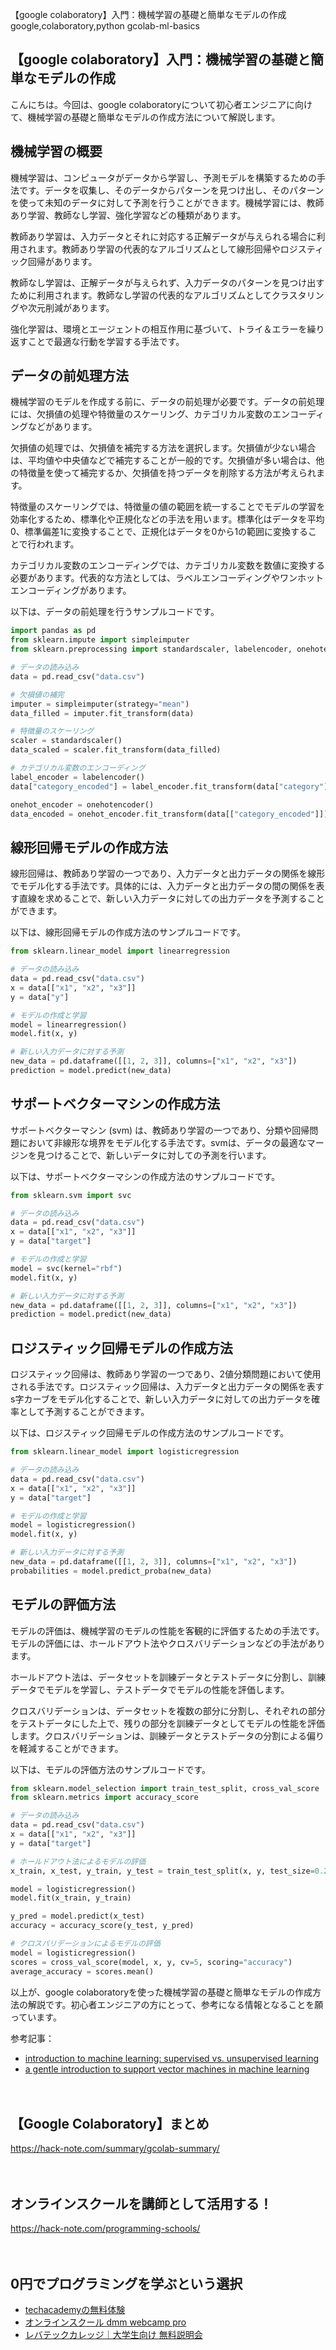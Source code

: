 【google colaboratory】入門：機械学習の基礎と簡単なモデルの作成
google,colaboratory,python
gcolab-ml-basics

## 【google colaboratory】入門：機械学習の基礎と簡単なモデルの作成

こんにちは。今回は、google colaboratoryについて初心者エンジニアに向けて、機械学習の基礎と簡単なモデルの作成方法について解説します。

## 機械学習の概要

機械学習は、コンピュータがデータから学習し、予測モデルを構築するための手法です。データを収集し、そのデータからパターンを見つけ出し、そのパターンを使って未知のデータに対して予測を行うことができます。機械学習には、教師あり学習、教師なし学習、強化学習などの種類があります。

教師あり学習は、入力データとそれに対応する正解データが与えられる場合に利用されます。教師あり学習の代表的なアルゴリズムとして線形回帰やロジスティック回帰があります。

教師なし学習は、正解データが与えられず、入力データのパターンを見つけ出すために利用されます。教師なし学習の代表的なアルゴリズムとしてクラスタリングや次元削減があります。

強化学習は、環境とエージェントの相互作用に基づいて、トライ＆エラーを繰り返すことで最適な行動を学習する手法です。

## データの前処理方法

機械学習のモデルを作成する前に、データの前処理が必要です。データの前処理には、欠損値の処理や特徴量のスケーリング、カテゴリカル変数のエンコーディングなどがあります。

欠損値の処理では、欠損値を補完する方法を選択します。欠損値が少ない場合は、平均値や中央値などで補完することが一般的です。欠損値が多い場合は、他の特徴量を使って補完するか、欠損値を持つデータを削除する方法が考えられます。

特徴量のスケーリングでは、特徴量の値の範囲を統一することでモデルの学習を効率化するため、標準化や正規化などの手法を用います。標準化はデータを平均0、標準偏差1に変換することで、正規化はデータを0から1の範囲に変換することで行われます。

カテゴリカル変数のエンコーディングでは、カテゴリカル変数を数値に変換する必要があります。代表的な方法としては、ラベルエンコーディングやワンホットエンコーディングがあります。

以下は、データの前処理を行うサンプルコードです。

```python
import pandas as pd
from sklearn.impute import simpleimputer
from sklearn.preprocessing import standardscaler, labelencoder, onehotencoder

# データの読み込み
data = pd.read_csv("data.csv")

# 欠損値の補完
imputer = simpleimputer(strategy="mean")
data_filled = imputer.fit_transform(data)

# 特徴量のスケーリング
scaler = standardscaler()
data_scaled = scaler.fit_transform(data_filled)

# カテゴリカル変数のエンコーディング
label_encoder = labelencoder()
data["category_encoded"] = label_encoder.fit_transform(data["category"])

onehot_encoder = onehotencoder()
data_encoded = onehot_encoder.fit_transform(data[["category_encoded"]])
```

## 線形回帰モデルの作成方法

線形回帰は、教師あり学習の一つであり、入力データと出力データの関係を線形でモデル化する手法です。具体的には、入力データと出力データの間の関係を表す直線を求めることで、新しい入力データに対しての出力データを予測することができます。

以下は、線形回帰モデルの作成方法のサンプルコードです。

```python
from sklearn.linear_model import linearregression

# データの読み込み
data = pd.read_csv("data.csv")
x = data[["x1", "x2", "x3"]]
y = data["y"]

# モデルの作成と学習
model = linearregression()
model.fit(x, y)

# 新しい入力データに対する予測
new_data = pd.dataframe([[1, 2, 3]], columns=["x1", "x2", "x3"])
prediction = model.predict(new_data)
```

## サポートベクターマシンの作成方法

サポートベクターマシン (svm) は、教師あり学習の一つであり、分類や回帰問題において非線形な境界をモデル化する手法です。svmは、データの最適なマージンを見つけることで、新しいデータに対しての予測を行います。

以下は、サポートベクターマシンの作成方法のサンプルコードです。

```python
from sklearn.svm import svc

# データの読み込み
data = pd.read_csv("data.csv")
x = data[["x1", "x2", "x3"]]
y = data["target"]

# モデルの作成と学習
model = svc(kernel="rbf")
model.fit(x, y)

# 新しい入力データに対する予測
new_data = pd.dataframe([[1, 2, 3]], columns=["x1", "x2", "x3"])
prediction = model.predict(new_data)
```

## ロジスティック回帰モデルの作成方法

ロジスティック回帰は、教師あり学習の一つであり、2値分類問題において使用される手法です。ロジスティック回帰は、入力データと出力データの関係を表すs字カーブをモデル化することで、新しい入力データに対しての出力データを確率として予測することができます。

以下は、ロジスティック回帰モデルの作成方法のサンプルコードです。

```python
from sklearn.linear_model import logisticregression

# データの読み込み
data = pd.read_csv("data.csv")
x = data[["x1", "x2", "x3"]]
y = data["target"]

# モデルの作成と学習
model = logisticregression()
model.fit(x, y)

# 新しい入力データに対する予測
new_data = pd.dataframe([[1, 2, 3]], columns=["x1", "x2", "x3"])
probabilities = model.predict_proba(new_data)
```

## モデルの評価方法

モデルの評価は、機械学習のモデルの性能を客観的に評価するための手法です。モデルの評価には、ホールドアウト法やクロスバリデーションなどの手法があります。

ホールドアウト法は、データセットを訓練データとテストデータに分割し、訓練データでモデルを学習し、テストデータでモデルの性能を評価します。

クロスバリデーションは、データセットを複数の部分に分割し、それぞれの部分をテストデータにした上で、残りの部分を訓練データとしてモデルの性能を評価します。クロスバリデーションは、訓練データとテストデータの分割による偏りを軽減することができます。

以下は、モデルの評価方法のサンプルコードです。

```python
from sklearn.model_selection import train_test_split, cross_val_score
from sklearn.metrics import accuracy_score

# データの読み込み
data = pd.read_csv("data.csv")
x = data[["x1", "x2", "x3"]]
y = data["target"]

# ホールドアウト法によるモデルの評価
x_train, x_test, y_train, y_test = train_test_split(x, y, test_size=0.2, random_state=42)

model = logisticregression()
model.fit(x_train, y_train)

y_pred = model.predict(x_test)
accuracy = accuracy_score(y_test, y_pred)

# クロスバリデーションによるモデルの評価
model = logisticregression()
scores = cross_val_score(model, x, y, cv=5, scoring="accuracy")
average_accuracy = scores.mean()
```

以上が、google colaboratoryを使った機械学習の基礎と簡単なモデルの作成方法の解説です。初心者エンジニアの方にとって、参考になる情報となることを願っています。

参考記事：
- [introduction to machine learning: supervised vs. unsupervised learning](https://deepai.org/machine-learning-glossary-and-terms/supervised-vs-unsupervised-learning)
- [a gentle introduction to support vector machines in machine learning](https://machinelearningmastery.com/support-vector-machines-for-machine-learning/)

　

## 【Google Colaboratory】まとめ
https://hack-note.com/summary/gcolab-summary/

　

## オンラインスクールを講師として活用する！
https://hack-note.com/programming-schools/

　

## 0円でプログラミングを学ぶという選択
- [techacademyの無料体験](//af.moshimo.com/af/c/click?a_id=2612475&amp;p_id=1555&amp;pc_id=2816&amp;pl_id=22706&amp;url=https%3a%2f%2ftechacademy.jp%2fhtmlcss-trial%3futm_source%3dmoshimo%26utm_medium%3daffiliate%26utm_campaign%3dtextad)
- [オンラインスクール dmm webcamp pro](//af.moshimo.com/af/c/click?a_id=2612482&amp;p_id=1363&amp;pc_id=2297&amp;pl_id=39999&amp;guid=on)
- [レバテックカレッジ｜大学生向け 無料説明会](//af.moshimo.com/af/c/click?a_id=4071793&p_id=3198&pc_id=7488&pl_id=41848)

